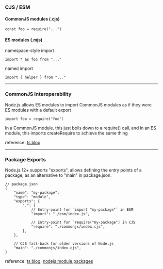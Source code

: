 ### CJS / ESM

#### CommonJS modules (.cjs)
```
const foo = require("...")
```


#### ES modules (.mjs)

namespace-style import
```
import * as foo from "..."
```

named import
```
import { helper } from "..."
```

----

### CommonJS Interoperability

Node.js allows ES modules to import CommonJS modules as if they were ES modules with a default export

```
import foo = require("foo")
```

In a CommonJS module, this just boils down to a require() call, and in an ES module, this imports createRequire to achieve the same thing

reference: [ts blog](https://devblogs.microsoft.com/typescript/announcing-typescript-4-7/#commonjs-interoperability)

---

### Package Exports

Node.js 12+ supports "exports", allows defining the entry points of a package, as an alternative to "main" in package.json.

```jsonc
// package.json
{
    "name": "my-package",
    "type": "module",
    "exports": {
        ".": {
            // Entry-point for `import "my-package"` in ESM
            "import": "./esm/index.js",

            // Entry-point for `require("my-package") in CJS
            "require": "./commonjs/index.cjs",
        },
    },

    // CJS fall-back for older versions of Node.js
    "main": "./commonjs/index.cjs",
}
```

reference: [ts blog](https://devblogs.microsoft.com/typescript/announcing-typescript-4-7/#package-json-exports-imports-and-self-referencing), [nodejs module packages](https://nodejs.org/api/packages.html#package-entry-points)
